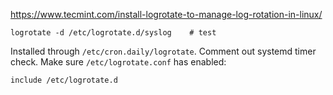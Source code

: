 https://www.tecmint.com/install-logrotate-to-manage-log-rotation-in-linux/


    logrotate -d /etc/logrotate.d/syslog    # test

Installed through `/etc/cron.daily/logrotate`. Comment out systemd timer check. Make sure `/etc/logrotate.conf` has enabled:

    include /etc/logrotate.d

